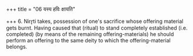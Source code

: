 +++
title = "06 यस्य हविः क्षायति"

+++
6. Nirr̥ti takes, possession of one's sacrifice whose offering material gets burnt. Having caused that (ritual) to stand completely established (i.e. completed) (by means of the remaining offering-materials) he should perform an offering to the same deity to which the offering-material belongs.
